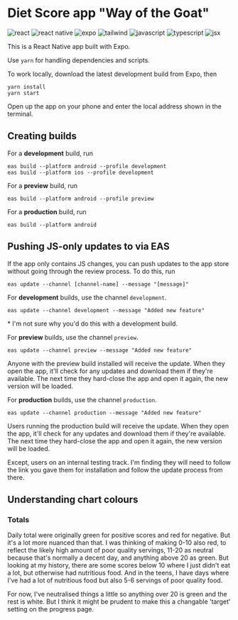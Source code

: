 # Diet Score app "Way of the Goat"

![react](https://img.shields.io/badge/React-brown)
![react native](https://img.shields.io/badge/React_Native-brown)
![expo](https://img.shields.io/badge/Expo-brown)
![tailwind](https://img.shields.io/badge/Tailwind/Nativewind-brown)
![javascript](https://img.shields.io/badge/Javascript-blue)
![typescript](https://img.shields.io/badge/Typescript-blue)
![jsx](https://img.shields.io/badge/JSX-blue)

This is a React Native app built with Expo.

Use `yarn` for handling dependencies and scripts.

To work locally, download the latest development build from Expo, then

```
yarn install
yarn start
```

Open up the app on your phone and enter the local address shown in the terminal.

## Creating builds

For a **development** build, run

```
eas build --platform android --profile development
eas build --platform ios --profile development
```

For a **preview** build, run

```
eas build --platform android --profile preview
```

For a **production** build, run

```
eas build --platform android
```

## Pushing JS-only updates to via EAS

If the app only contains JS changes, you can push updates to the app store without going through the review process. To do this, run

```
eas update --channel [channel-name] --message "[message]"
```

For **development** builds, use the channel `development`.

```
eas update --channel development --message "Added new feature"
```

\* I'm not sure why you'd do this with a development build.

For **preview** builds, use the channel `preview`.

```
eas update --channel preview --message "Added new feature"
```

Anyone with the preview build installed will receive the update. When they open the app, it'll check for any updates and download them if they're available. The next time they hard-close the app and open it again, the new version will be loaded.

For **production** builds, use the channel `production`.

```
eas update --channel production --message "Added new feature"
```

Users running the production build will receive the update. When they open the app, it'll check for any updates and download them if they're available. The next time they hard-close the app and open it again, the new version will be loaded.

Except, users on an internal testing track. I'm finding they will need to follow the link you gave them for installation and follow the update process from there.

## Understanding chart colours

### Totals

Daily total were originally green for positive scores and red for negative. But it's a lot more nuanced than that. I was thinking of making 0-10 also red, to reflect the likely high amount of poor quality servings, 11-20 as neutral because that's normally a decent day, and anything above 20 as green. But looking at my history, there are some scores below 10 where I just didn't eat a lot, but otherwise had nutritious food. And in the teens, I have days where I've had a lot of nutritious food but also 5-6 servings of poor quality food.

For now, I've neutralised things a little so anything over 20 is green and the rest is white. But I think it might be prudent to make this a changable 'target' setting on the progress page.

